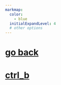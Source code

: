 ```yaml
---
markmap:
  color:
    - blue
  initialExpandLevel: 4
  # other options
---
```


# [go back](../index.html)
# [ctrl_b](ctrl_b/index.html)
